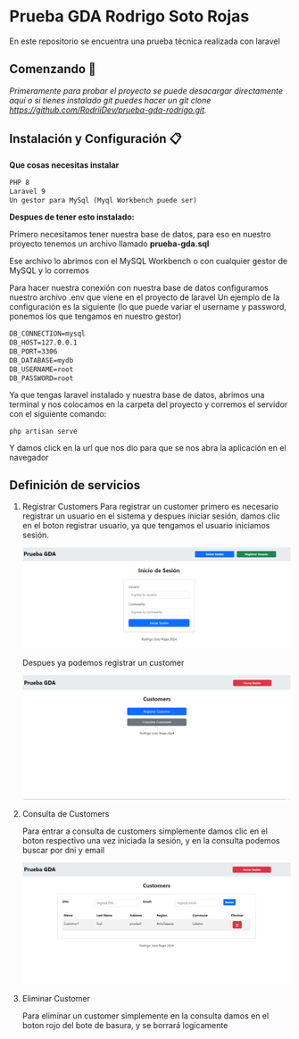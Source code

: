 # Prueba GDA Rodrigo Soto Rojas

En este repositorio se encuentra una prueba técnica realizada con laravel

## Comenzando 🚀

_Primeramente para probar el proyecto se puede desacargar directamente aquí o si tienes instalado git puedes hacer un git clone https://github.com/RodriiDev/prueba-gda-rodrigo.git._

## Instalación y Configuración 📋

**Que cosas necesitas instalar**

```
PHP 8
Laravel 9
Un gestor para MySql (Myql Workbench puede ser)
```

**Despues de tener esto instalado:**

Primero necesitamos tener nuestra base de datos, para eso en nuestro proyecto tenemos un archivo llamado **prueba-gda.sql**

Ese archivo lo abrimos con el MySQL Workbench o con cualquier gestor de MySQL y lo corremos

Para hacer nuestra conexión con nuestra base de datos configuramos nuestro archivo .env que viene en el proyecto de laravel
Un ejemplo de la configuración es la siguiente (lo que puede variar el username y password, ponemos los que tengamos en nuestro gestor)

```
DB_CONNECTION=mysql
DB_HOST=127.0.0.1
DB_PORT=3306
DB_DATABASE=mydb
DB_USERNAME=root
DB_PASSWORD=root
```

Ya que tengas laravel instalado y nuestra base de datos, abrimos una terminal y nos colocamos en la carpeta del proyecto y corremos el servidor con el siguiente comando:

```
php artisan serve
```

Y damos click en la url que nos dio para que se nos abra la aplicación en el navegador

## Definición de servicios
1. Registrar Customers
    Para registrar un customer primero es necesario registrar un usuario en el sistema y despues iniciar sesión, damos clic en el boton registrar usuario, ya que tengamos el usuario iniciamos sesión.

    ![Inicio Sesión](gda1.PNG)


    Despues ya podemos registrar un customer

    ![Inicio Sesión](gda2.PNG)


2. Consulta de Customers

    Para entrar a consulta de customers simplemente damos clic en el boton respectivo una vez iniciada la sesión, y en la consulta podemos buscar por dni y email

    ![Inicio Sesión](gda3.PNG)

3. Eliminar Customer

    Para eliminar un customer simplemente en la consulta damos en el boton rojo del bote de basura, y se borrará logicamente

